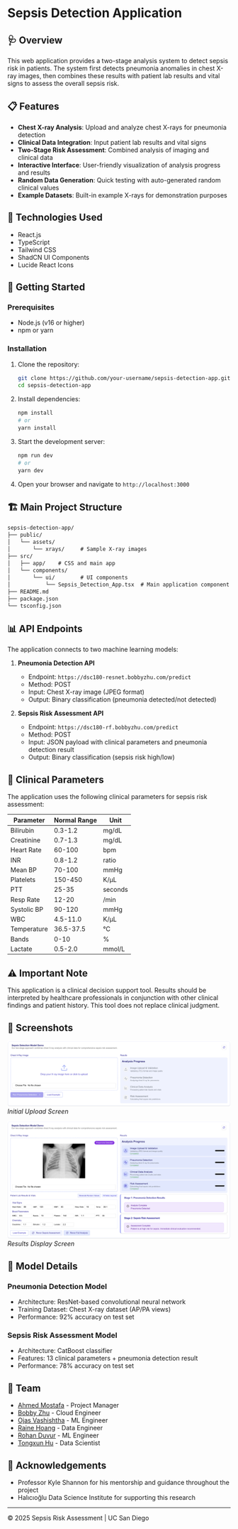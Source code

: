 # Sepsis Detection Application

## 🩺 Overview

This web application provides a two-stage analysis system to detect sepsis risk in patients. The system first detects pneumonia anomalies in chest X-ray images, then combines these results with patient lab results and vital signs to assess the overall sepsis risk.

## 📋 Features

- **Chest X-ray Analysis**: Upload and analyze chest X-rays for pneumonia detection
- **Clinical Data Integration**: Input patient lab results and vital signs
- **Two-Stage Risk Assessment**: Combined analysis of imaging and clinical data
- **Interactive Interface**: User-friendly visualization of analysis progress and results
- **Random Data Generation**: Quick testing with auto-generated random clinical values
- **Example Datasets**: Built-in example X-rays for demonstration purposes

## 🔧 Technologies Used

- React.js
- TypeScript
- Tailwind CSS
- ShadCN UI Components
- Lucide React Icons

## 🚀 Getting Started

### Prerequisites

- Node.js (v16 or higher)
- npm or yarn

### Installation

1. Clone the repository:
   ```bash
   git clone https://github.com/your-username/sepsis-detection-app.git
   cd sepsis-detection-app
   ```

2. Install dependencies:
   ```bash
   npm install
   # or 
   yarn install
   ```

3. Start the development server:
   ```bash
   npm run dev
   # or
   yarn dev
   ```

4. Open your browser and navigate to `http://localhost:3000`

## 🏗️ Main Project Structure

```
sepsis-detection-app/
├── public/
│   └── assets/
│       └── xrays/     # Sample X-ray images
├── src/
│   ├── app/    # CSS and main app
│   └── components/
│       └── ui/        # UI components
│           └── Sepsis_Detection_App.tsx  # Main application component
├── README.md
├── package.json
└── tsconfig.json
```

## 📊 API Endpoints

The application connects to two machine learning models:

1. **Pneumonia Detection API**
   - Endpoint: `https://dsc180-resnet.bobbyzhu.com/predict`
   - Method: POST
   - Input: Chest X-ray image (JPEG format)
   - Output: Binary classification (pneumonia detected/not detected)

2. **Sepsis Risk Assessment API**
   - Endpoint: `https://dsc180-rf.bobbyzhu.com/predict`
   - Method: POST
   - Input: JSON payload with clinical parameters and pneumonia detection result
   - Output: Binary classification (sepsis risk high/low)

## 📝 Clinical Parameters

The application uses the following clinical parameters for sepsis risk assessment:

| Parameter | Normal Range | Unit |
|-----------|--------------|------|
| Bilirubin | 0.3-1.2 | mg/dL |
| Creatinine | 0.7-1.3 | mg/dL |
| Heart Rate | 60-100 | bpm |
| INR | 0.8-1.2 | ratio |
| Mean BP | 70-100 | mmHg |
| Platelets | 150-450 | K/µL |
| PTT | 25-35 | seconds |
| Resp Rate | 12-20 | /min |
| Systolic BP | 90-120 | mmHg |
| WBC | 4.5-11.0 | K/µL |
| Temperature | 36.5-37.5 | °C |
| Bands | 0-10 | % |
| Lactate | 0.5-2.0 | mmol/L |

## ⚠️ Important Note

This application is a clinical decision support tool. Results should be interpreted by healthcare professionals in conjunction with other clinical findings and patient history. This tool does not replace clinical judgment.

## 📸 Screenshots

![Application Screenshot 1](/public/assets/initial_upload_screen.png)
*Initial Upload Screen*

![Application Screenshot 2](/public/assets/result_display_screen.png)
*Results Display Screen*

## 🧪 Model Details

### Pneumonia Detection Model
- Architecture: ResNet-based convolutional neural network
- Training Dataset: Chest X-ray dataset (AP/PA views)
- Performance: 92% accuracy on test set

### Sepsis Risk Assessment Model
- Architecture: CatBoost classifier
- Features: 13 clinical parameters + pneumonia detection result
- Performance: 78% accuracy on test set

## 👥 Team

- [Ahmed Mostafa](https://github.com/ahmostafa147) - Project Manager
- [Bobby Zhu](https://github.com/Bobby-Zhu) - Cloud Engineer
- [Ojas Vashishtha](https://github.com/Ojas6987) - ML Engineer
- [Raine Hoang](https://github.com/Jystine) - Data Engineer
- [Rohan Duvur](https://github.com/rduvur) - ML Engineer
- [Tongxun Hu](https://github.com/Sherrihuu) - Data Scientist

## 🙏 Acknowledgements

- Professor Kyle Shannon for his mentorship and guidance throughout the project
- Halıcıoğlu Data Science Institute for supporting this research
  
---

© 2025 Sepsis Risk Assessment | UC San Diego
